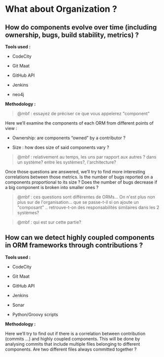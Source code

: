 # What about Organization ?

## How do components evolve over time \(including ownership, bugs, build stability, metrics\) ?

**Tools used :**

* CodeCity

* Git Maat

* GitHub API

* Jenkins

* neo4j


**Methodology :**
> @mbf : essayez de préciser ce que vous appelerez "component"

Here we’ll examine the components of each ORM from different points of view :

* Ownership: are components “owned” by a contributor ?

* Size : how does size of said components vary ?
> @mbf : relativement au temps, les uns par rapport aux autres ? dans un système? entre les systèmes?, l'architecture?

Once those questions are answered, we’ll try to find more interesting correlations between those metrics. Is the number of bugs reported on a components proportional to its size ? Does the number of bugs decrease if a big component is broken into smaller ones ?

> @mbf : ces questions sont différentes de ORMs... On n'est plus non plus sur de l'organisation... que se passe-t-il si on ajoute un "composant" .. retrouve-t-on des responsabilités similaires dans les 2 systèmes?

> @mbf : qui est sur cette partie?

## How can we detect highly coupled components in ORM frameworks through contributions ?

**Tools used :**

* CodeCity

* Git Maat

* GitHub API

* Jenkins

* Sonar

* Python/Groovy scripts


**Methodology :**

Here we’ll try to find out if there is a correlation between contribution \(commits …\) and highly coupled components. This will be done by analysing commits that include multiple files belonging to different components. Are two different files always committed together ?

